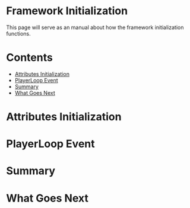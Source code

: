 # Framework Initialization
This page will serve as an manual about how the framework initialization functions.

# Contents
- [Attributes Initialization](#attributes-initialization)
- [PlayerLoop Event](#playerloop-event)
- [Summary](#summary)
- [What Goes Next](#what-goes-next)

# Attributes Initialization

# PlayerLoop Event

# Summary

# What Goes Next